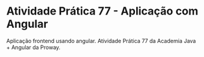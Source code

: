 # Atividade Prática 77 - Aplicação com Angular
Aplicação frontend usando angular. Atividade Prática 77 da Academia Java + Angular da Proway.
